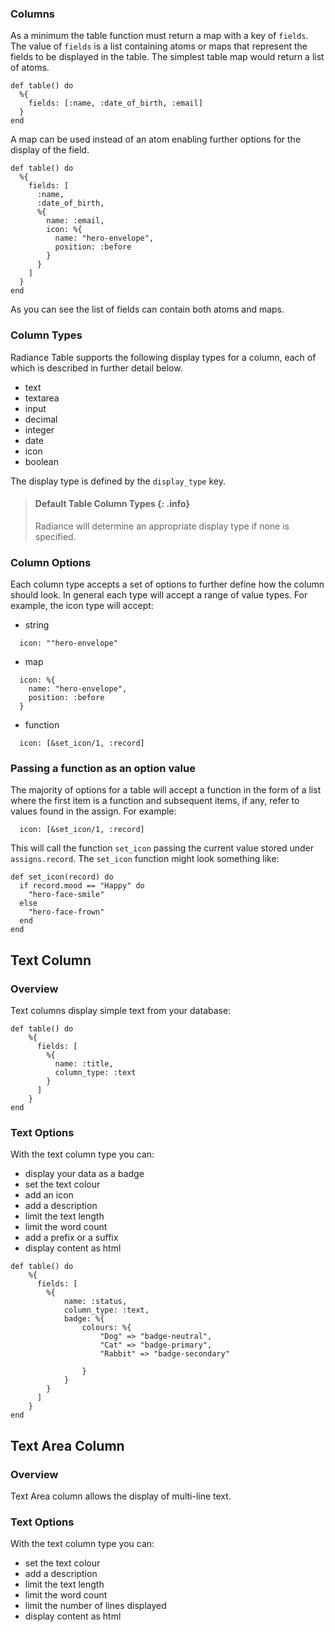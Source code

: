 ### Columns
As a minimum the table function must return a map with a key of `fields`. The value of `fields` is a list containing atoms or maps that represent the fields to be displayed in the table. The simplest table map would return a list of atoms.

```
def table() do
  %{
    fields: [:name, :date_of_birth, :email]
  }
end
```

A map can be used instead of an atom enabling further options for the display of the field.

```
def table() do
  %{
    fields: [
      :name, 
      :date_of_birth, 
      %{
        name: :email,
        icon: %{
          name: "hero-envelope",
          position: :before
        }
      }
    ]
  }
end
```

As you can see the list of fields can contain both atoms and maps.

### Column Types
Radiance Table supports the following display types for a column, each of which is described in further detail below.

- text
- textarea
- input
- decimal
- integer
- date
- icon
- boolean

The display type is defined by the `display_type` key.

>#### Default Table Column Types {: .info} 
>
> Radiance will determine an appropriate display type if none is specified.

### Column Options
Each column type accepts a set of options to further define how the column should look. In general each type will accept
a range of value types. For example, the icon type will accept:

- string

```
  icon: ""hero-envelope"
```

- map

```
  icon: %{
    name: "hero-envelope",
    position: :before
  }
```

- function 

```
  icon: [&set_icon/1, :record]
```

### Passing a function as an option value
The majority of options for a table will accept a function in the form of a list where the first item is a function and subsequent items, if any, refer to values
found in the assign. For example:

```
  icon: [&set_icon/1, :record]
```

This will call the function `set_icon` passing the current value stored under `assigns.record`. The `set_icon` function might look something like:

```
def set_icon(record) do
  if record.mood == "Happy" do
    "hero-face-smile"
  else
    "hero-face-frown"
  end
end
```

## Text Column

### Overview

Text columns display simple text from your database:

```
def table() do
    %{
      fields: [
        %{
          name: :title,
          column_type: :text
        }
      ]
    }
end
```

### Text Options
With the text column type you can:

- display your data as a badge
- set the text colour
- add an icon
- add a description
- limit the text length
- limit the word count
- add a prefix or a suffix
- display content as html

```
def table() do
    %{
      fields: [
        %{
            name: :status,
            column_type: :text,
            badge: %{
                colours: %{
                    "Dog" => "badge-neutral",
                    "Cat" => "badge-primary",
                    "Rabbit" => "badge-secondary"
            
                }
            }
        }
      ]
    }
end
```

## Text Area Column

### Overview

Text Area column allows the display of multi-line text.

### Text Options
With the text column type you can:

- set the text colour
- add a description
- limit the text length
- limit the word count
- limit the number of lines displayed 
- display content as html


